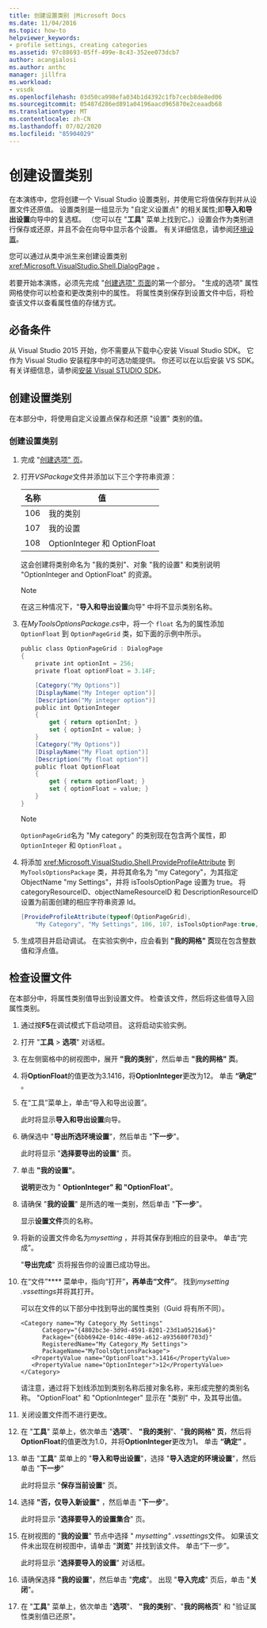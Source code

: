 ```yaml
---
title: 创建设置类别 |Microsoft Docs
ms.date: 11/04/2016
ms.topic: how-to
helpviewer_keywords:
- profile settings, creating categories
ms.assetid: 97c88693-05ff-499e-8c43-352ee073dcb7
author: acangialosi
ms.author: anthc
manager: jillfra
ms.workload:
- vssdk
ms.openlocfilehash: 03d50ca998efa034b1d4392c1fb7cecb8de8ed06
ms.sourcegitcommit: 05487d286ed891a04196aacd965870e2ceaadb68
ms.translationtype: MT
ms.contentlocale: zh-CN
ms.lasthandoff: 07/02/2020
ms.locfileid: "85904029"
---
```

# <a name="create-a-settings-category"></a>创建设置类别

在本演练中，您将创建一个 Visual Studio 设置类别，并使用它将值保存到并从设置文件还原值。 设置类别是一组显示为 "自定义设置点" 的相关属性;即**导入和导出设置**向导中的复选框。 （您可以在 "**工具**" 菜单上找到它。）设置会作为类别进行保存或还原，并且不会在向导中显示各个设置。 有关详细信息，请参阅[环境设置](../ide/environment-settings.md)。

您可以通过从类中派生来创建设置类别 <xref:Microsoft.VisualStudio.Shell.DialogPage> 。

若要开始本演练，必须先完成 "[创建选项" 页面](../extensibility/creating-an-options-page.md)的第一个部分。 "生成的选项" 属性网格使你可以检查和更改类别中的属性。 将属性类别保存到设置文件中后，将检查该文件以查看属性值的存储方式。

## <a name="prerequisites"></a>必备条件
 从 Visual Studio 2015 开始，你不需要从下载中心安装 Visual Studio SDK。 它作为 Visual Studio 安装程序中的可选功能提供。 你还可以在以后安装 VS SDK。 有关详细信息，请参阅[安装 Visual STUDIO SDK](../extensibility/installing-the-visual-studio-sdk.md)。

## <a name="create-a-settings-category"></a>创建设置类别
 在本部分中，将使用自定义设置点保存和还原 "设置" 类别的值。

### <a name="to-create-a-settings-category"></a>创建设置类别

1. 完成 "[创建选项" 页](../extensibility/creating-an-options-page.md)。

2. 打开*VSPackage*文件并添加以下三个字符串资源：

    |名称|值|
    |----------|-----------|
    |106|我的类别|
    |107|我的设置|
    |108|OptionInteger 和 OptionFloat|

     这会创建将类别命名为 "我的类别"、对象 "我的设置" 和类别说明 "OptionInteger and OptionFloat" 的资源。

    > [!NOTE]
    > 在这三种情况下，"**导入和导出设置**向导" 中将不显示类别名称。

3. 在*MyToolsOptionsPackage.cs*中，将一个 `float` 名为的属性添加 `OptionFloat` 到 `OptionPageGrid` 类，如下面的示例中所示。

    ```csharp
    public class OptionPageGrid : DialogPage
    {
        private int optionInt = 256;
        private float optionFloat = 3.14F;

        [Category("My Options")]
        [DisplayName("My Integer option")]
        [Description("My integer option")]
        public int OptionInteger
        {
            get { return optionInt; }
            set { optionInt = value; }
        }
        [Category("My Options")]
        [DisplayName("My Float option")]
        [Description("My float option")]
        public float OptionFloat
        {
            get { return optionFloat; }
            set { optionFloat = value; }
        }
    }
    ```

    > [!NOTE]
    > `OptionPageGrid`名为 "My category" 的类别现在包含两个属性，即 `OptionInteger` 和 `OptionFloat` 。

4. 将添加 <xref:Microsoft.VisualStudio.Shell.ProvideProfileAttribute> 到 `MyToolsOptionsPackage` 类，并将其命名为 "my Category"，为其指定 ObjectName "my Settings"，并将 isToolsOptionPage 设置为 true。 将 categoryResourceID、objectNameResourceID 和 DescriptionResourceID 设置为前面创建的相应字符串资源 Id。

    ```csharp
    [ProvideProfileAttribute(typeof(OptionPageGrid),
        "My Category", "My Settings", 106, 107, isToolsOptionPage:true, DescriptionResourceID = 108)]
    ```

5. 生成项目并启动调试。 在实验实例中，应会看到 **"我的网格" 页**现在包含整数值和浮点值。

## <a name="examine-the-settings-file"></a>检查设置文件
 在本部分中，将属性类别值导出到设置文件。 检查该文件，然后将这些值导入回属性类别。

1. 通过按**F5**在调试模式下启动项目。 这将启动实验实例。

2. 打开 "**工具**  >  **选项**" 对话框。

3. 在左侧窗格中的树视图中，展开 **"我的类别**"，然后单击 **"我的网格" 页**。

4. 将**OptionFloat**的值更改为3.1416，将**OptionInteger**更改为12。 单击 **“确定”** 。

5. 在“工具”菜单上，单击“导入和导出设置”。

     此时将显示**导入和导出设置**向导。

6. 确保选中 "**导出所选环境设置**"，然后单击 "**下一步**"。

     此时将显示 "**选择要导出的设置**" 页。

7. 单击 **"我的设置"**。

     **说明**更改为 " **OptionInteger" 和 "OptionFloat**"。

8. 请确保 "**我的设置**" 是所选的唯一类别，然后单击 "**下一步**"。

     显示**设置文件**页的名称。

9. 将新的设置文件命名为*mysetting* ，并将其保存到相应的目录中。 单击“完成”。

     "**导出完成**" 页将报告你的设置已成功导出。

10. 在“文件”**** 菜单中，指向“打开”****，再单击“文件”****。 找到*mysetting .vssettings*并将其打开。

     可以在文件的以下部分中找到导出的属性类别（Guid 将有所不同）。

    ```
    <Category name="My Category_My Settings"
          Category="{4802bc3e-3d9d-4591-8201-23d1a05216a6}"
          Package="{6bb6942e-014c-489e-a612-a935680f703d}"
          RegisteredName="My Category_My Settings">
          PackageName="MyToolsOptionsPackage">
       <PropertyValue name="OptionFloat">3.1416</PropertyValue>
       <PropertyValue name="OptionInteger">12</PropertyValue>
    </Category>
    ```

     请注意，通过将下划线添加到类别名称后接对象名称，来形成完整的类别名称。 "OptionFloat" 和 "OptionInteger" 显示在 "类别" 中，及其导出值。

11. 关闭设置文件而不进行更改。

12. 在 "**工具**" 菜单上，依次单击 "**选项**"、 **"我的类别**"、"**我的网格" 页**，然后将**OptionFloat**的值更改为1.0，并将**OptionInteger**更改为1。 单击 **“确定”** 。

13. 单击 "**工具**" 菜单上的 "**导入和导出设置**"，选择 "**导入选定的环境设置**"，然后单击 "**下一步**"

     此时将显示 "**保存当前设置**" 页。

14. 选择 **"否，仅导入新设置"** ，然后单击 "**下一步**"。

     此时将显示 "**选择要导入的设置集合**" 页。

15. 在树视图的 "**我的设置**" 节点中选择 " *mysetting" .vssettings*文件。 如果该文件未出现在树视图中，请单击 "**浏览**" 并找到该文件。 单击“下一步”。

     此时将显示 "**选择要导入的设置**" 对话框。

16. 请确保选择 **"我的设置**"，然后单击 "**完成**"。 出现 "**导入完成**" 页后，单击 "**关闭**"。

17. 在 "**工具**" 菜单上，依次单击 "**选项**"、 **"我的类别**"、"**我的网格页**" 和 "验证属性类别值已还原"。
